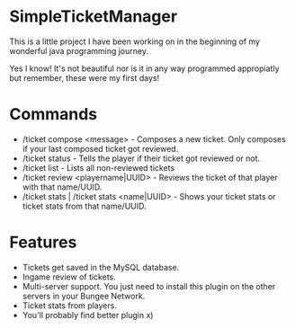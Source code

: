 # SimpleTicketManager
This is a little project I have been working on in the beginning
of my wonderful java programming journey.

Yes I know! It's not beautiful nor is it in any way programmed appropiatly but remember, these were my first days!

# Commands
- /ticket compose \<message> - Composes a new ticket. Only composes if your last composed ticket got reviewed.
- /ticket status - Tells the player if their ticket got reviewed or not.
- /ticket list - Lists all non-reviewed tickets
- /ticket review \<playername|UUID> - Reviews the ticket of that player with that name/UUID.
- /ticket stats | /ticket stats \<name|UUID> - Shows your ticket stats or ticket stats from that name/UUID.

# Features
- Tickets get saved in the MySQL database.
- Ingame review of tickets.
- Multi-server support. You just need to install this plugin on the other servers in your Bungee Network.
- Ticket stats from players.
- You'll probably find better plugin x)
